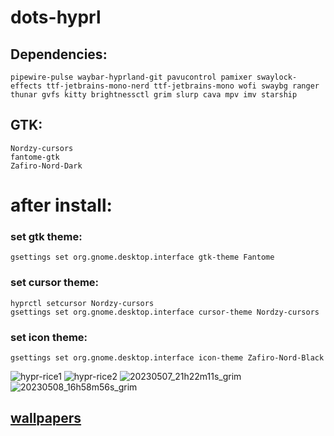 # dots-hyprl

## Dependencies:
```
pipewire-pulse waybar-hyprland-git pavucontrol pamixer swaylock-effects ttf-jetbrains-mono-nerd ttf-jetbrains-mono wofi swaybg ranger thunar gvfs kitty brightnessctl grim slurp cava mpv imv starship
```
## GTK:
```
Nordzy-cursors 
fantome-gtk 
Zafiro-Nord-Dark
```
# after install:

### set gtk theme:
```
gsettings set org.gnome.desktop.interface gtk-theme Fantome
```
### set cursor theme: 
```
hyprctl setcursor Nordzy-cursors
gsettings set org.gnome.desktop.interface cursor-theme Nordzy-cursors
```
### set icon theme:
```
gsettings set org.gnome.desktop.interface icon-theme Zafiro-Nord-Black
```

![hypr-rice1](https://user-images.githubusercontent.com/131678603/235306752-bddb848a-36a9-491c-b044-1265830c8988.png)
![hypr-rice2](https://user-images.githubusercontent.com/131678603/235306772-45230391-1a44-4caa-9009-766d0725026d.png)
![20230507_21h22m11s_grim](https://user-images.githubusercontent.com/131678603/236695661-698b5b49-e30e-4d8c-b277-eba6940bb24a.png)
![20230508_16h58m56s_grim](https://user-images.githubusercontent.com/131678603/236843812-23ef6ba1-ee64-4f4d-ac3d-214d1e1daeab.png)
## [wallpapers](https://ru.pinterest.com/pin/386183736800494133/)
